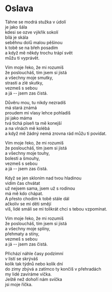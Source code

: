 # Oslava

Táhne se modrá stužka v údolí  
je jako šála  
kdesi se ozve výkřik sokolí  
bílá je skála  
seběhnu dolů malou pěšinou  
k tobě se na břeh posadím  
a když mě někdy trochu trápí svět  
můžu ti vyprávět.

Vím moje řeko, že mi rozumíš  
že posloucháš, tím jsem si jistá  
a všechny moje smutky,  
strasti a zlé skutky,  
vezmeš s sebou  
a já -- jsem zas čistá.

Důvěru mou, tu nikdy nezradíš  
má stará známá  
proudem mi vlasy lehce pohladíš  
jsi jako máma  
tvá tichá píseň ta mě konejší  
a na vlnách mě kolébá  
a když mě žádný nemá zrovna rád
můžu ti povídat.

Vím moje řeko, že mi rozumíš  
že posloucháš, tím jsem si jistá  
a všechny moje touhy,  
bolesti a šmouhy,  
vezmeš s sebou  
a já -- jsem zas čistá.

Když se jen skloním nad tvou hladinou  
vidím čas chvátat  
už nejsem sama, jsem už s rodinou  
má mě kdo chápat.  
A přesto chodím k tobě stále dál  
ačkoliv se mi děti smějí  
víš, lidé smáli se mi tolikrát
chci s tebou vzpomínat.

Vím moje řeko, že mi rozumíš  
že posloucháš, tím jsem si jistá  
a všechny moje splíny,  
přehmaty a stíny,  
vezmeš s sebou  
a já -- jsem zas čistá.

Přichází náhle časy podzimní  
v listí se skrýváš  
kolik tak týdnů nebo kolik dní  
do zimy zbývá
a zatímco ty končíš v přehradách  
my lidé zavíráme víčka.  
Ještě než dohoří nám svíčka  
jsi moje říčka.





